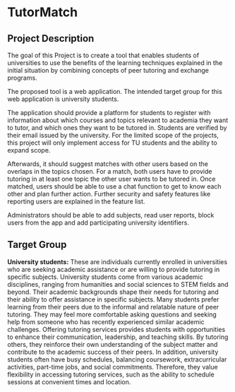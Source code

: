 # TutorMatch

## Project Description
The goal of this Project is to create a tool that enables students of universities to use the benefits of the learning techniques explained in the initial situation by combining concepts of peer tutoring and exchange programs. 

The proposed tool is a web application.
The intended target group for this web application is university students.

The application should provide a platform for students to register with information about which courses and topics relevant to academia they want to tutor, and which ones they want to be tutored in. Students are verified by their email issued by the university. For the limited scope of the projects, this project will only implement access for TU students and the ability to expand scope.

Afterwards, it should suggest matches with other users based on the overlaps in the topics chosen. For a match, both users have to provide tutoring in at least one topic the other user wants to be tutored in. Once matched, users should be able to use a chat function to get to know each other and plan further action. Further security and safety features like reporting users are explained in the feature list. 

Administrators should be able to add subjects, read user reports, block users from the app and add participating university identifiers.

## Target Group
**University students:** 
These are individuals currently enrolled in universities who are seeking academic assistance or are willing to provide tutoring in specific subjects. University students come from various academic disciplines, ranging from humanities and social sciences to STEM fields and beyond. Their academic backgrounds shape their needs for tutoring and their ability to offer assistance in specific subjects. Many students prefer learning from their peers due to the informal and relatable nature of peer tutoring. They may feel more comfortable asking questions and seeking help from someone who has recently experienced similar academic challenges. Offering tutoring services provides students with opportunities to enhance their communication, leadership, and teaching skills. By tutoring others, they reinforce their own understanding of the subject matter and contribute to the academic success of their peers. In addition, university students often have busy schedules, balancing coursework, extracurricular activities, part-time jobs, and social commitments. Therefore, they value flexibility in accessing tutoring services, such as the ability to schedule sessions at convenient times and location.
